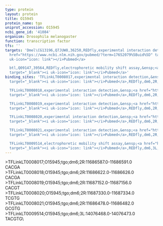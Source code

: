 ```yaml
---
type: protein
layout: protein
title: O15945
protein_name: tgo
uniprot_accession: O15945
ncbi_gene_id: '41084'
organism: Drosophila melanogaster
function: transcription factor
tfs: ''
targets: 'Dmel\CG13196,Q7JUW8,36250,REDfly,experimental interaction detection,&ensp;<a
  href="https://www.ncbi.nlm.nih.gov/pubmed/?term=17652079%5Buid%5D" target="_blank"><i
  uk-icon="icon: link"></i>Pubmed</a>

  btl,Q09147,39564,REDfly,electrophoretic mobility shift assay,&ensp;<a href="https://www.ncbi.nlm.nih.gov/pubmed/?term=9374395%5Buid%5D"
  target="_blank"><i uk-icon="icon: link"></i>Pubmed</a>'
binding_sites: 'TFLinkLT0008017,experimental interaction detection,&ensp;<a href="https://www.ncbi.nlm.nih.gov/pubmed/?term=17652079%5Buid%5D"
  target="_blank"><i uk-icon="icon: link"></i>Pubmed</a>,REDfly,dm6,2R,11686587,11686591,-

  TFLinkLT0008018,experimental interaction detection,&ensp;<a href="https://www.ncbi.nlm.nih.gov/pubmed/?term=17652079%5Buid%5D"
  target="_blank"><i uk-icon="icon: link"></i>Pubmed</a>,REDfly,dm6,2R,11686622,11686626,-

  TFLinkLT0008019,experimental interaction detection,&ensp;<a href="https://www.ncbi.nlm.nih.gov/pubmed/?term=17652079%5Buid%5D"
  target="_blank"><i uk-icon="icon: link"></i>Pubmed</a>,REDfly,dm6,2R,11687152,11687156,-

  TFLinkLT0008020,experimental interaction detection,&ensp;<a href="https://www.ncbi.nlm.nih.gov/pubmed/?term=17652079%5Buid%5D"
  target="_blank"><i uk-icon="icon: link"></i>Pubmed</a>,REDfly,dm6,2R,11687330,11687334,-

  TFLinkLT0008021,experimental interaction detection,&ensp;<a href="https://www.ncbi.nlm.nih.gov/pubmed/?term=17652079%5Buid%5D"
  target="_blank"><i uk-icon="icon: link"></i>Pubmed</a>,REDfly,dm6,2R,11686478,11686482,-

  TFLinkLT0009514,electrophoretic mobility shift assay,&ensp;<a href="https://www.ncbi.nlm.nih.gov/pubmed/?term=9374395%5Buid%5D"
  target="_blank"><i uk-icon="icon: link"></i>Pubmed</a>,REDfly,dm6,3L,14076468,14076473,-'
---
```

\>TFLinkLT0008017;O15945;tgo;dm6;2R:11686587.0-11686591.0\CACGA\\>TFLinkLT0008018;O15945;tgo;dm6;2R:11686622.0-11686626.0\CACGA\\>TFLinkLT0008019;O15945;tgo;dm6;2R:11687152.0-11687156.0\CACGT\\>TFLinkLT0008020;O15945;tgo;dm6;2R:11687330.0-11687334.0\TCGTG\\>TFLinkLT0008021;O15945;tgo;dm6;2R:11686478.0-11686482.0\GCGTG\\>TFLinkLT0009514;O15945;tgo;dm6;3L:14076468.0-14076473.0\TACGTG\